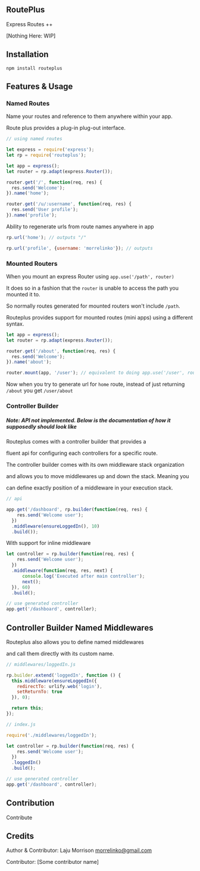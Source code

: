RoutePlus
---------------------

Express Routes ++

[Nothing Here: WIP]

## Installation

    npm install routeplus

## Features & Usage

### Named Routes

Name your routes and reference to them anywhere within your app.

Route plus provides a plug-in plug-out interface.

```js
// using named routes

let express = require('express');
let rp = require('routeplus');

let app = express();
let router = rp.adapt(express.Router());

router.get('/', function(req, res) {
  res.send('Welcome');
}).name('home');

router.get('/u/:username', function(req, res) {
  res.send('User profile');
}).name('profile');
```

Ability to regenerate urls from route names anywhere in app

```js
rp.url('home'); // outputs "/"

rp.url('profile', {username: 'morrelinko'}); // outputs 
```

### Mounted Routers

When you mount an express Router using `app.use('/path', router)`

It does so in a fashion that the `router` is unable to access the path you mounted it to.

So normally routes generated for mounted routers won't include `/path`.

Routeplus provides support for mounted routes (mini apps) using a different syntax.

```js
let app = express();
let router = rp.adapt(express.Router());

router.get('/about', function(req, res) {
  res.send('Welcome');
}).name('about');

router.mount(app, '/user'); // equivalent to doing app.use('/user', router);
```

Now when you try to generate url for `home` route, instead of just returning `/about` you get `/user/about`

### Controller Builder

##### Note: API not implemented. Below is the documentation of how it supposedly should look like

Routeplus comes with a controller builder that provides a 

fluent api for configuring each controllers for a specific route. 

The controller builder comes with its own middleware stack organization 

and allows you to move middlewares up and down the stack. Meaning you 

can define exactly position of a middleware in your execution stack.

```js
// api

app.get('/dashboard', rp.builder(function(req, res) {
    res.send('Welcome user');
  })
  .middleware(ensureLoggedIn(), 10)
  .build());
```

With support for inline middleware

```js
let controller = rp.builder(function(req, res) {
    res.send('Welcome user');
  })
  .middleware(function(req, res, next) {
      console.log('Executed after main controller');
      next();
  }), 60)
  .build();

// use generated controller
app.get('/dashboard', controller);

```

## Controller Builder Named Middlewares

Routeplus also allows you to define named middlewares 

and call them directly with its custom name.

```js
// middlewares/loggedIn.js

rp.builder.extend('loggedIn', function () {
  this.middleware(ensureLoggedIn({
    redirectTo: urlify.web('login'),
    setReturnTo: true
  }), 0);

  return this;
});

// index.js

require('./middlewares/loggedIn');

let controller = rp.builder(function(req, res) {
    res.send('Welcome user');
  })
  .loggedIn()
  .build();

// use generated controller
app.get('/dashboard', controller);
```

## Contribution

Contribute

## Credits 

Author & Contributor: Laju Morrison <morrelinko@gmail.com>

Contributor: [Some contributor name]
